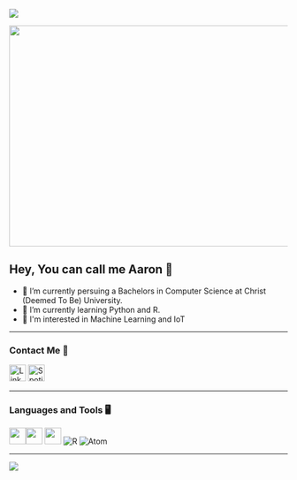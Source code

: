 ![](https://komarev.com/ghpvc/?username=your-github-Pandz18&color=yellowgreen)


<img src='https://user-images.githubusercontent.com/87066683/163532175-81ff47ab-c155-4f0a-81d8-0cd95a9be042.png' alt='' width='800' height='400'>

## Hey, You can call me Aaron 👋

- 🔭 I’m currently persuing a Bachelors in Computer Science at Christ (Deemed To Be) University.
- 🌱 I’m currently learning Python and R.
- 🚀 I'm interested in Machine Learning and IoT
___

### Contact Me 📱

[<img src='https://img.shields.io/badge/linkedin-%230077B5.svg?style=for-the-badge&logo=linkedin&logoColor=white' alt='Linkedin' height='30'>](https://www.linkedin.com/in/aaronjohnson18/)
[<img src='https://img.shields.io/badge/Spotify-1ED760?&style=for-the-badge&logo=spotify&logoColor=white' alt='Spotify' height='30'>](https://open.spotify.com/playlist/0jvRStAUQPHTcUiu5CzQbG?si=947815e537054b83)


___

### Languages and Tools 🖥️ 
<img src='https://img.shields.io/badge/GitHub-100000?style=for-the-badge&logo=github&logoColor=white' alt='' height='30'><img src='https://img.shields.io/badge/GIT-E44C30?style=for-the-badge&logo=git&logoColor=white' alt='' height='30'>  <img src='https://img.shields.io/badge/Python-FFD43B?style=for-the-badge&logo=python&logoColor=black' alt='' height='30'> ![R](https://img.shields.io/badge/r-%23276DC3.svg?style=for-the-badge&logo=r&logoColor=white) ![Atom](https://img.shields.io/badge/Atom-%2366595C.svg?style=for-the-badge&logo=atom&logoColor=white) 

___

![](https://github-readme-stats.vercel.app/api?username=AaronJohnson02&show_icons=true&theme=vue-dark)

<br />
<br />

